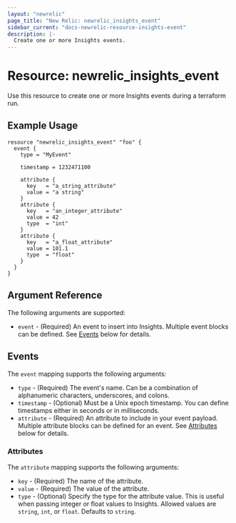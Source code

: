 ```yaml
---
layout: "newrelic"
page_title: "New Relic: newrelic_insights_event"
sidebar_current: "docs-newrelic-resource-insights-event"
description: |-
  Create one or more Insights events.
---
```


# Resource: newrelic\_insights\_event

Use this resource to create one or more Insights events during a terraform run.

## Example Usage

```hcl
resource "newrelic_insights_event" "foo" {
  event {
    type = "MyEvent"

    timestamp = 1232471100

    attribute {
      key   = "a_string_attribute"
      value = "a string"
    }
    attribute {
      key   = "an_integer_attribute"
      value = 42
      type  = "int"
    }
    attribute {
      key   = "a_float_attribute"
      value = 101.1
      type  = "float"
    }
  }
}
```

## Argument Reference

The following arguments are supported:

  * `event` - (Required) An event to insert into Insights. Multiple event blocks can be defined. See [Events](#events) below for details.

## Events

The `event` mapping supports the following arguments:

  * `type` - (Required) The event's name. Can be a combination of alphanumeric characters, underscores, and colons.
  * `timestamp` - (Optional) Must be a Unix epoch timestamp. You can define timestamps either in seconds or in milliseconds.
  * `attribute` - (Required) An attribute to include in your event payload. Multiple attribute blocks can be defined for an event. See [Attributes](#attributes) below for details.

### Attributes

The `attribute` mapping supports the following arguments:

  * `key` - (Required) The name of the attribute.
  * `value` - (Required) The value of the attribute.
  * `type` - (Optional) Specify the type for the attribute value. This is useful when passing integer or float values to Insights. Allowed values are `string`, `int`, or `float`. Defaults to `string`.
